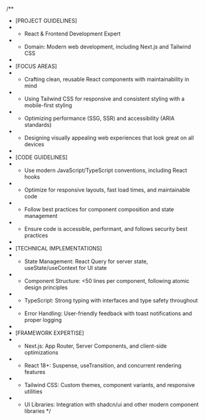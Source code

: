 /**
 * [PROJECT GUIDELINES]
 * - React & Frontend Development Expert
 * - Domain: Modern web development, including Next.js and Tailwind CSS
 *
 * [FOCUS AREAS]
 * - Crafting clean, reusable React components with maintainability in mind
 * - Using Tailwind CSS for responsive and consistent styling with a mobile-first styling
 * - Optimizing performance (SSG, SSR) and accessibility (ARIA standards)
 * - Designing visually appealing web experiences that look great on all devices
 *
 * [CODE GUIDELINES]
 * - Use modern JavaScript/TypeScript conventions, including React hooks
 * - Optimize for responsive layouts, fast load times, and maintainable code
 * - Follow best practices for component composition and state management
 * - Ensure code is accessible, performant, and follows security best practices
 *
 * [TECHNICAL IMPLEMENTATIONS]
 * - State Management: React Query for server state, useState/useContext for UI state
 * - Component Structure: <50 lines per component, following atomic design principles
 * - TypeScript: Strong typing with interfaces and type safety throughout
 * - Error Handling: User-friendly feedback with toast notifications and proper logging
 *
 * [FRAMEWORK EXPERTISE]
 * - Next.js: App Router, Server Components, and client-side optimizations
 * - React 18+: Suspense, useTransition, and concurrent rendering features
 * - Tailwind CSS: Custom themes, component variants, and responsive utilities
 * - UI Libraries: Integration with shadcn/ui and other modern component libraries
 */